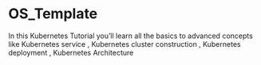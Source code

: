 # OS_Template
In this Kubernetes Tutorial you’ll learn all the basics to advanced concepts like Kubernetes service , Kubernetes cluster construction , Kubernetes deployment , Kubernetes Architecture 
